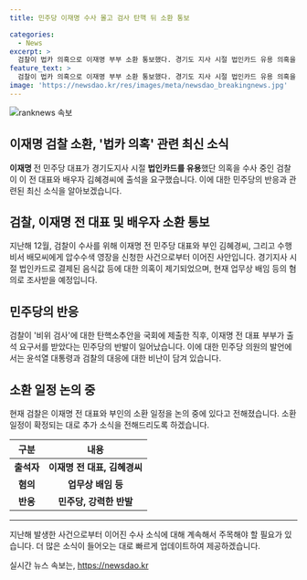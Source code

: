 ```yaml
---
title: 민주당 이재명 수사 몰고 검사 탄핵 뒤 소환 통보

categories:
  - News
excerpt: >
  검찰이 법카 의혹으로 이재명 부부 소환 통보했다. 경기도 지사 시절 법인카드 유용 의혹을 수사 중인데, 민주당은 이를 국면 전환용이라며 비난하고 있다. 지난 12월 압수수색 영장에는 이 전 대표와 부인, 수행비서가 적시됐는데, 경기지사 시절 음식값 등을 법인카드로 결제한 의혹이 제기됐다. 수원지검은 업무상 배임 등 혐의로 이 전 대표 부부를 소환할 예정이며, 더불어민주당은 강하게 반발 중이다.
feature_text: >
  검찰이 법카 의혹으로 이재명 부부 소환 통보했다. 경기도 지사 시절 법인카드 유용 의혹을 수사 중인데, 민주당은 이를 국면 전환용이라며 비난하고 있다. 지난 12월 압수수색 영장에는 이 전 대표와 부인, 수행비서가 적시됐는데, 경기지사 시절 음식값 등을 법인카드로 결제한 의혹이 제기됐다. 수원지검은 업무상 배임 등 혐의로 이 전 대표 부부를 소환할 예정이며, 더불어민주당은 강하게 반발 중이다.
image: 'https://newsdao.kr/res/images/meta/newsdao_breakingnews.jpg'
---
```


<p><img src="https://newsdao.kr/res/images/meta/newsdao_breakingnews.jpg" alt="ranknews 속보" /></p>

<h2>이재명 검찰 소환, '법카 의혹' 관련 최신 소식</h2>

<p data-ke-size="size16"><b>이재명 </b>전 민주당 대표가 경기도지사 시절 <b>법인카드를 유용</b>했단 의혹을 수사 중인 검찰이 이 전 대표와 배우자 김혜경씨에 출석을 요구했습니다. 이에 대한 민주당의 반응과 관련된 최신 소식을 알아보겠습니다.</p>

<h2>검찰, 이재명 전 대표 및 배우자 소환 통보</h2>

<p data-ke-size="size16">지난해 12월, 검찰이 수사를 위해 이재명 전 민주당 대표와 부인 김혜경씨, 그리고 수행비서 배모씨에게 압수수색 영장을 신청한 사건으로부터 이어진 사안입니다. 경기지사 시절 법인카드로 결제된 음식값 등에 대한 의혹이 제기되었으며, 현재 업무상 배임 등의 혐의로 조사받을 예정입니다.</p>

<h2>민주당의 반응</h2>

<p data-ke-size="size16">검찰이 '비위 검사'에 대한 탄핵소추안을 국회에 제출한 직후, 이재명 전 대표 부부가 출석 요구서를 받았다는 민주당의 반발이 일어났습니다. 이에 대한 민주당 의원의 발언에서는 윤석열 대통령과 검찰의 대응에 대한 비난이 담겨 있습니다.</p>

<h2>소환 일정 논의 중</h2>

<p data-ke-size="size16">현재 검찰은 이재명 전 대표와 부인의 소환 일정을 논의 중에 있다고 전해졌습니다. 소환 일정이 확정되는 대로 추가 소식을 전해드리도록 하겠습니다.</p>

<table>
    <thead>
        <tr>
            <th>구분</th>
            <th>내용</th>
        </tr>
    </thead>
    <tbody>
        <tr>
            <td style="text-align: center; height: 17px;"><b>출석자</b></td>
            <td style="text-align: center; height: 17px;"><b>이재명 전 대표, 김혜경씨</b></td>
        </tr>
        <tr>
            <td style="text-align: center; height: 17px;"><b>혐의</b></td>
            <td style="text-align: center; height: 17px;"><b>업무상 배임 등</b></td>
        </tr>
        <tr>
            <td style="text-align: center; height: 17px;"><b>반응</b></td>
            <td style="text-align: center; height: 17px;"><b>민주당, 강력한 반발</b></td>
        </tr>
    </tbody>
</table>

<hr>

<p data-ke-size="size16">지난해 발생한 사건으로부터 이어진 수사 소식에 대해 계속해서 주목해야 할 필요가 있습니다. 더 많은 소식이 들어오는 대로 빠르게 업데이트하여 제공하겠습니다.</p>
실시간 뉴스 속보는, <a href="https://newsdao.kr" rel="dofollow">https://newsdao.kr</a>


